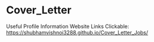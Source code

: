 # Cover_Letter
Useful Profile Information
 Website Links Clickable:  https://shubhamvishnoi3288.github.io/Cover_Letter_Jobs/
 
